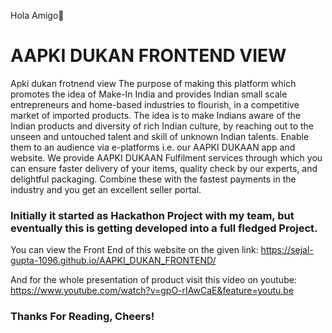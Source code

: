 Hola Amigo👋
# AAPKI DUKAN FRONTEND VIEW
Apki dukan frotnend view
The purpose of making this platform which promotes the idea of Make-In India and provides Indian small
scale entrepreneurs and home-based industries to flourish, in a competitive market of imported products.
The idea is to make Indians aware of the Indian products and diversity of rich Indian culture, by reaching
out to the unseen and untouched talent and skill of unknown Indian talents. Enable them to an audience via e-platforms i.e. our AAPKI DUKAAN app and website.
 We provide AAPKI DUKAAN Fulfilment services through which you can ensure faster delivery of your items, quality check by our experts, and delightful packaging.
 Combine these with the fastest payments in the industry and you get an excellent seller portal.
 
### Initially it started as Hackathon Project with my team, but eventually this is getting developed into a full fledged Project.
 
 You can view the Front End of this website on the given link:
 https://sejal-gupta-1096.github.io/AAPKI_DUKAN_FRONTEND/
 
 And for the whole presentation of product visit this video on youtube:
 https://www.youtube.com/watch?v=gpO-rIAwCaE&feature=youtu.be
 
 ### Thanks For Reading, Cheers!
